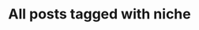 ---
layout: tag
title: "All posts tagged with niche"
permalink: /weblog/tags/niche/
taxonomy: niche
---